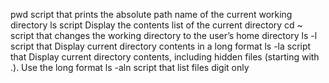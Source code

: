 pwd script that prints the absolute path name of the current working directory
ls script Display the contents list of the current directory
cd ~ script that changes the working directory to the user’s home directory
ls -l script that Display current directory contents in a long format
ls -la script that Display current directory contents, including hidden files (starting with .). Use the long format
ls -aln script that list files digit only
